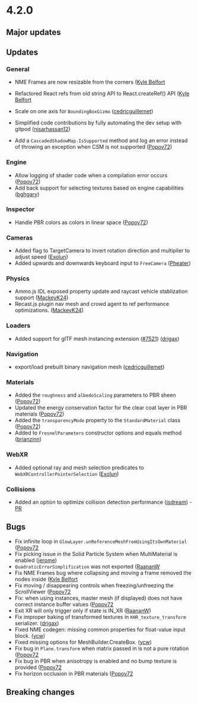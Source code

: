 # 4.2.0

## Major updates

## Updates

### General

- NME Frames are now resizable from the corners ([Kyle Belfort](https://github.com/belfortk)
- Refactored React refs from old string API to React.createRef() API ([Kyle Belfort](https://github.com/belfortk)

- Scale on one axis for `BoundingBoxGizmo` ([cedricguillemet](https://github.com/cedricguillemet))

- Simplified code contributions by fully automating the dev setup with gitpod ([nisarhassan12](https://github.com/nisarhassan12))
- Add a `CascadedShadowMap.IsSupported` method and log an error instead of throwing an exception when CSM is not supported ([Popov72](https://github.com/Popov72))

### Engine

- Allow logging of shader code when a compilation error occurs ([Popov72](https://github.com/Popov72))
- Add back support for selecting textures based on engine capabilities ([bghgary](https://github.com/bghgary))

### Inspector

- Handle PBR colors as colors in linear space ([Popov72](https://github.com/Popov72))

### Cameras

- Added flag to TargetCamera to invert rotation direction and multiplier to adjust speed ([Exolun](https://github.com/Exolun))
- Added upwards and downwards keyboard input to `FreeCamera` ([Pheater](https://github.com/pheater))

### Physics

- Ammo.js IDL exposed property update and raycast vehicle stablization support ([MackeyK24](https://github.com/MackeyK24))
- Recast.js plugin nav mesh and crowd agent to ref performance optimizations. ([MackeyK24](https://github.com/MackeyK24))

### Loaders
- Added support for glTF mesh instancing extension ([#7521](https://github.com/BabylonJS/Babylon.js/issues/7521)) ([drigax](https://github.com/Drigax))

### Navigation
- export/load prebuilt binary navigation mesh ([cedricguillemet](https://github.com/cedricguillemet))

### Materials
- Added the `roughness` and `albedoScaling` parameters to PBR sheen ([Popov72](https://github.com/Popov72))
- Updated the energy conservation factor for the clear coat layer in PBR materials ([Popov72](https://github.com/Popov72))
- Added the `transparencyMode` property to the `StandardMaterial` class ([Popov72](https://github.com/Popov72))
- Added to `FresnelParameters` constructor options and equals method ([brianzinn](https://github.com/brianzinn))

### WebXR
- Added optional ray and mesh selection predicates to `WebXRControllerPointerSelection` ([Exolun](https://github.com/Exolun))

### Collisions
- Added an option to optimize collision detection performance ([jsdream](https://github.com/jsdream)) - [PR](https://github.com/BabylonJS/Babylon.js/pull/7810)

## Bugs

- Fix infinite loop in `GlowLayer.unReferenceMeshFromUsingItsOwnMaterial` ([Popov72](https://github.com/Popov72)
- Fix picking issue in the Solid Particle System when MultiMaterial is enabled ([jerome](https://github.com/jbousquie))
- `QuadraticErrorSimplification` was not exported ([RaananW](https://github.com/Raananw)
- Fix NME Frames bug where collapsing and moving a frame removed the nodes inside ([Kyle Belfort](https://github.com/belfortk)
- Fix moving / disappearing controls when freezing/unfreezing the ScrollViewer ([Popov72](https://github.com/Popov72)
- Fix: when using instances, master mesh (if displayed) does not have correct instance buffer values ([Popov72](https://github.com/Popov72)
- Exit XR will only trigger only if state is IN_XR ([RaananW](https://github.com/RaananW))
- Fix improper baking of transformed textures in `KHR_texture_transform` serializer. ([drigax](https://github.com/Drigax))
- Fixed NME codegen: missing common properties for float-value input block. ([ycw](https://github.com/ycw))
- Fixed missing options for MeshBuilder.CreateBox. ([ycw](https://github.com/ycw))
- Fix bug in `Plane.transform` when matrix passed in is not a pure rotation ([Popov72](https://github.com/Popov72)
- Fix bug in PBR when anisotropy is enabled and no bump texture is provided ([Popov72](https://github.com/Popov72)
- Fix horizon occlusion in PBR materials ([Popov72](https://github.com/Popov72)

## Breaking changes
